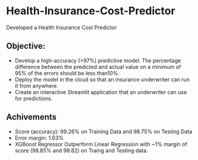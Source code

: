 # Health-Insurance-Cost-Predictor
Developed a Health Insurance Cost Predictor 

## Objective:
- Develop a high-accuracy (>97%) predictive model. The percentage difference between the predicted and actual value on a minimum of 95% of the errors should be less than10%.
- Deploy the model in the cloud so that an insurance underwriter can run it from anywhere.
- Create an interactive Streamlit application that an underwriter can use for predictions.

## Achivements
- Score (accuracy): 99.26% on Training Data and  98.75% on Testing Data
- Error margin: 1.63%
- XGBoost Regressor Outperform Linear Regression with ~1% margin of score (98.85% and 98.82) on Traing and Testing data.
